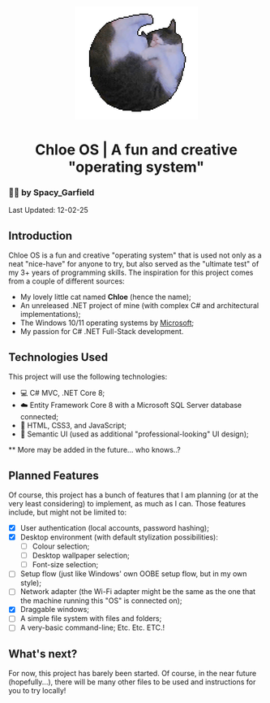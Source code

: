 <p align="center">
  <img src="chloe.png" />
</p>

<h1 align="center">Chloe OS | A fun and creative "operating system"</h1>

### 🧑‍🦰 by Spacy_Garfield

Last Updated: 12-02-25

## Introduction
Chloe OS is a fun and creative "operating system" that is used not only as a neat "nice-have" for anyone to try, but also served as the "ultimate test" of my 3+ years of programming skills. The inspiration for this project comes from a couple of different sources:
- My lovely little cat named **Chloe** (hence the name);
- An unreleased .NET project of mine (with complex C# and architectural implementations);
- The Windows 10/11 operating systems by [Microsoft](https://www.microsoft.com/en-ca);
- My passion for C# .NET Full-Stack development.

## Technologies Used
This project will use the following technologies:
- 💻 C# MVC, .NET Core 8;
- ☁️ Entity Framework Core 8 with a Microsoft SQL Server database connected;
- 🦴 HTML, CSS3, and JavaScript;
- 🤵 Semantic UI (used as additional "professional-looking" UI design);

** More may be added in the future... who knows..?

## Planned Features
Of course, this project has a bunch of features that I am planning (or at the very least considering) to implement, as much as I can. Those features include, but might not be limited to:
- [x] User authentication (local accounts, password hashing);
- [x] Desktop environment (with default stylization possibilities):
  - [ ] Colour selection;
  - [ ] Desktop wallpaper selection;
  - [ ] Font-size selection;
- [ ] Setup flow (just like Windows' own OOBE setup flow, but in my own style);
- [ ] Network adapter (the Wi-Fi adapter might be the same as the one that the machine running this "OS" is connected on);
- [x] Draggable windows;
- [ ] A simple file system with files and folders;
- [ ] A very-basic command-line;
Etc. Etc. ETC.!

## What's next?
For now, this project has barely been started. Of course, in the near future (hopefully...), there will be many other files to be used and instructions for you to try locally!
